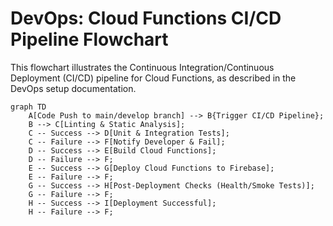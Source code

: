 # DevOps: Cloud Functions CI/CD Pipeline Flowchart

This flowchart illustrates the Continuous Integration/Continuous Deployment (CI/CD) pipeline for Cloud Functions, as described in the DevOps setup documentation.

```mermaid
graph TD
    A[Code Push to main/develop branch] --> B{Trigger CI/CD Pipeline};
    B --> C[Linting & Static Analysis];
    C -- Success --> D[Unit & Integration Tests];
    C -- Failure --> F[Notify Developer & Fail];
    D -- Success --> E[Build Cloud Functions];
    D -- Failure --> F;
    E -- Success --> G[Deploy Cloud Functions to Firebase];
    E -- Failure --> F;
    G -- Success --> H[Post-Deployment Checks (Health/Smoke Tests)];
    G -- Failure --> F;
    H -- Success --> I[Deployment Successful];
    H -- Failure --> F;

